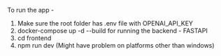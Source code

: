 To run the app -

1. Make sure the root folder has .env file with OPENAI_API_KEY
2. docker-compose up -d --build for running the backend - FASTAPI
3. cd frontend
4. npm run dev (Might have problem on platforms other than windows)
